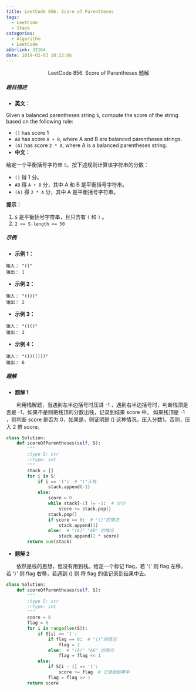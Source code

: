 ```yaml
---
title: LeetCode 856. Score of Parentheses
tags:
  - LeetCode
  - Stack
categories:
  - Algorithm
  - LeetCode
abbrlink: 32164
date: 2019-02-03 18:32:06
---
```


<center>LeetCode 856. Score of Parentheses 题解</center>

<!--more-->

##### 题目描述

- **英文：**

Given a balanced parentheses string `S`, compute the score of the string based on the following rule:

- `()` has score 1
- `AB` has score `A + B`, where A and B are balanced parentheses strings.
- `(A)` has score `2 * A`, where A is a balanced parentheses string.
- **中文：** 

给定一个平衡括号字符串 `S`，按下述规则计算该字符串的分数：

- `()` 得 1 分。
- `AB` 得 `A + B` 分，其中 A 和 B 是平衡括号字符串。
- `(A)` 得 `2 * A` 分，其中 A 是平衡括号字符串。

**提示：**

1. `S` 是平衡括号字符串，且只含有 `(` 和 `)` 。
2. `2 <= S.length <= 50`

##### 示例

- **示例 1：**

```
输入： "()"
输出： 1
```

- **示例 2：**

```
输入： "(())"
输出： 2
```

- **示例 3：**

```
输入： "()()"
输出： 2
```

- **示例 4：**

```
输入： "(()(()))"
输出： 6
```

##### 题解

- **题解 1**

　　利用栈解题，当遇到左半边括号时压进 -1 ，遇到右半边括号时，判断栈顶是否是 -1，如果不是则把栈顶的分数出栈，记录到结果 score 中。 如果栈顶是 -1 ，则判断 score 是否为 0，如果是，则证明是 () 这种情况，压入分数1。否则，压入 2 倍 score。

```python
class Solution:
    def scoreOfParentheses(self, S):
        """
        :type S: str
        :rtype: int
        """
        stack = []
        for i in S:
            if i == '(':  # "("入栈
                stack.append(-1)
            else:
                score = 0
                while stack[-1] != -1:  # 计分
                    score += stack.pop()
                stack.pop()
                if score == 0:  # "()"的情况
                    stack.append(1)
                else:  # "(A)" "AB" 的情况
                    stack.append(2 * score)
        return sum(stack)
```

- **题解 2**

　　依然是栈的思想，但没有用到栈。给定一个标记 flag，若 ‘（’ 则 flag 左移，若 ‘）’ 则 flag 右移，若遇到 () 则 将 flag 的值记录到结果中去。

```python
class Solution:
    def scoreOfParentheses(self, S):
        """
        :type S: str
        :rtype: int
        """
        score = 0
        flag = 0
        for i in range(len(S)):
            if S[i] == '(':
                if flag == 0:  # "()"的情况
                    flag = 1
                else:  # "(A)" "AB" 的情况
                    flag = flag << 1
            else:
                if S[i - 1] == '(':
                    score += flag  # 记录到结果中
                flag = flag >> 1
        return score
```

